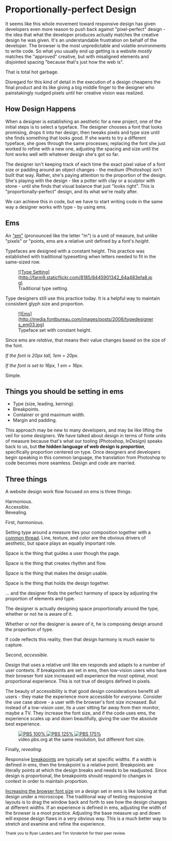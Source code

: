 # Proportionally-perfect Design

It seems like this whole movement toward responsive design has given developers even more reason to push back against "pixel-perfect" design - the idea that what the developer produces actually matches the creative design he was given. It's an understandable frustration on behalf of the developer. The browser is the most unpredictable and volatile environments to write code. So what you usually end up getting is a website _mostly_ matches the "approved" creative, but with misaligned elements and disjointed spacing "because that's just how the web is".

That is total hot garbage.

Disregard for this kind of detail in the execution of a design cheapens the final product and its like giving a big middle finger to the designer who painstakingly nudged pixels until her creative vision was realized.


## How Design Happens
When a designer is establishing an aesthetic for a new project, one of the initial steps is to select a typeface. The designer chooses a font that looks promising, drops it into her design, then tweaks pixels and type size until she finds something that looks good. If she wants to try a different typeface, she goes through the same processes; replacing the font she just worked to refine with a new one, adjusting the spacing and size until the font works well with whatever design she's got so far.

The designer isn't keeping track of each time the exact pixel value of a font size or padding around an object changes - the medium (Photoshop) isn't built that way. Rather, she's paying attention to the proportion of the design. She's playing with the design - like a potter with clay or a sculptor with stone - until she finds that visual balance that just "looks right". This is "proportionally-perfect" design, and its what we're really after.

We can achieve this in code, but we have to start writing code in the same way a designer works with type - by using ems.

## Ems

An <a href="http://www.fontbureau.com/blog/the-em/" target="_blank">"em"</a> (pronounced like the letter "m") is a unit of measure, but unlike "pixels" or "points, ems are a relative unit defined by a font's _height_.

Typefaces are designed with a constant height. This practice was established with traditional typesetting when letters needed to fit in the same-sized row.

<figure>
	<a href="http://www.flickr.com/photos/7500409@N06/8445901342/" target="_blank">![Type Setting](http://farm9.staticflickr.com/8185/8445901342_64a483efa8.jpg)</a>
	<figcaption>Traditional type setting.</figcaption>
</figure>


Type designers still use this practice today. It is a helpful way to maintain consistent glyph size and proportion.

<figure>
	<a href="http://www.fontbureau.com/blog/the-em/" target="_blank">![Ems](http://media.fontbureau.com/images/posts/2008/typedesigners_em03.jpg)</a>
	<figcaption>Typeface set with constant height.</figcaption>
</figure>

Since ems are _relative_, that means their value changes based on the size of the font.

_If the font is 20px tall, 1em = 20px._

_If the font is set to 16px, 1 em = 16px._

Simple.

## Things you should be setting in ems

- Type (size, leading, kerning).
- Breakpoints.
- Container or grid maximum width.
- Margin and padding.

This approach may be new to many developers, and may be like lifting the veil for some designers. We have talked about design in terms of finite units of measure because that's what our tooling (Photoshop, InDesign) speaks back to us, but **the hidden language of web design is _proportion_**, specifically proportion centered on type. Once designers and developers begin speaking in this common language, the translation from Photoshop to code becomes more seamless. Design and code are married.


## Three things 

A website design work flow focused on ems is three things:

Harmonious.  
Accessible.  
Revealing.  

First, _harmonious_.

Setting type around a  measure ties your composition together with a <a href="http://modularscale.com/" target="_blank">common thread</a>. Line, texture, and color are the obvious drivers of aesthetic, but space plays an equally important role. 

Space is the thing that guides a user though the page.  

Space is the thing that creates rhythm and flow.

Space is the thing that makes the design usable.

Space is the thing that holds the design together.

... and the designer finds the perfect harmony of space by adjusting the proportion of elements and type.

The designer is actually designing space proportionally around the type, whether or not he is aware of it.

Whether or not the designer is aware of it, he is composing design around the proportion of type.

If code reflects this reality, then that design harmony is much easier to capture.

Second, _accessible_.

Design that uses a relative unit like em responds and adapts to a number of user contexts. If breakpoints are set in ems, then low-vision users who have their browser font size increased will experience the most optimal, most proportional experience. This is not true of designs defined in pixels.

The beauty of accessibility is that good design considerations benefit all users - they make the experience more accessible for _everyone_. Consider the use case above - a user with the browser's font size increased. But instead of a low-vision user, its a user sitting far away from their monitor, maybe a TV. They increase the font size, and if the code uses ems, the experience scales up and down beautifully, giving the user the absolute best experience.

<figure>
	<a href="http://video.pbs.org/" target="_blank" class="image-link">
		<img src="http://i.imgur.com/I3e87e1.jpg" alt="PBS 100%">
		<img src="http://i.imgur.com/R7p7cpo.jpg" alt="PBS 125%">
		<img src="http://i.imgur.com/Uw8L9Xb.jpg" alt="PBS 175%">
	</a>
	<figcaption>
		video.pbs.org at the same resolution, but different font size.
	</figcaption>
</figure>

Finally, _revealing_.

Responsive <a href="http://www.1stwebdesigner.com/design/overview-of-breakpoints-in-responsive-web-design/" target="_blank">breakpoints</a> are typically set at specific _widths_. If a width is defined in ems, then the breakpoint is a relative point. Breakpoints are literally points at which the design breaks and needs to be readjusted. Since design is proportional, the breakpoints should respond to changes in context in order to maintain proportion.

<a href="https://support.google.com/chrome/answer/96810?hl=en" target="_blank">Increasing the browser font size</a> on a design set in ems is like looking at that design under a microscope. The traditional way of testing responsive layouts is to drag the window back and forth to see how the design changes at different widths. If an experience is defined in ems, adjusting the width of the browser is a moot practice. Adjusting the base measure up and down will expose design flaws in a very obvious way. This is a much better way to stretch and examine and refine the experience.

<small class="footnote">Thank you to Ryan Landers and Tim Vonderloh for their peer review.</small>

